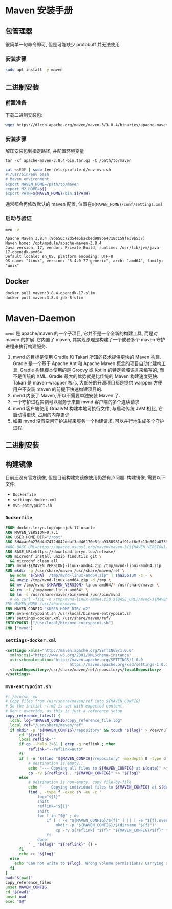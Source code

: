 <a name="X248G"></a>
# Maven 安装手册
<a name="sIIXd"></a>
## 包管理器

很简单一句命令即可, 但是可能缺少 protobuff 并无法使用
<a name="uaNNi"></a>
### 安装步骤

```bash
sudo apt install -y maven
```
<a name="yfFwF"></a>
## 二进制安装
<a name="HdVOW"></a>
### 前置准备

下载二进制安装包:

```bash
wget https://dlcdn.apache.org/maven/maven-3/3.8.4/binaries/apache-maven-3.8.4-bin.tar.gz
```
<a name="kIrrm"></a>
### 安装步骤

解压安装包到指定路径, 并配置环境变量

```
tar -xf apache-maven-3.8.4-bin.tar.gz -C /path/to/maven
```
```bash
cat <<EOF | sudo tee /etc/profile.d/env-mvn.sh
#!/usr/bin/env bash
# Maven environment.
export MAVEN_HOME=/path/to/maven
export M2_HOME=${}
export PATH=${MAVEN_HOME}/bin;${PATH}
```

通常都会再修改默认的 maven 配置, 位置在`${MAVEN_HOME}/conf/settings.xml`
<a name="Ae05Y"></a>
### 启动与验证

```bash
mvn -v
```

```
Apache Maven 3.8.4 (9b656c72d54e5bacbed989b64718c159fe39b537)
Maven home: /opt/module/apache-maven-3.8.4
Java version: 17, vendor: Private Build, runtime: /usr/lib/jvm/java-17-openjdk-amd64
Default locale: en_US, platform encoding: UTF-8
OS name: "linux", version: "5.4.0-77-generic", arch: "amd64", family: "unix"
```
<a name="M5WkK"></a>
## Docker

```bash
docker pull maven:3.8.4-openjdk-17-slim
docker pull maven:3.8.4-jdk-8-slim
```
<a name="KIvi1"></a>
# Maven-Daemon

`mvnd` 是 apache/maven 的一个子项目, 它并不是一个全新的构建工具, 而是对 maven 的扩展. 它内置了 maven, 其实现原理是构建了一个或者多个 maven 守护进程来执行构建服务.

1. mvnd 的目标是使用 Gradle 和 Takari 所知的技术提供更快的 Maven 构建. Gradle 是一个基于 Apache Ant 和 Apache Maven 概念的项目自动化建构工具. Gradle 构建脚本使用的是 Groovy 或 Kotlin 的特定领域语言来编写的, 而不是传统的 XML. Gradle 最大的优势就是比传统的 Maven 构建速度更快. Takari 是 maven-wrapper 核心, 大部分的开源项目都是提供 warpper 方便用户不安装 maven 的前提下快速构建项目的. 
2. mvnd 内嵌了 Maven, 所以不需要单独安装 Maven 了. 
3. 一个守护进程实例可以服务于来自 mvnd 客户端的多个连续请求. 
4. mvnd 客户端使用 GraalVM 构建本地可执行文件, 与启动传统 JVM 相比, 它启动得更快, 占用的内存更少. 
5. 如果 mvnd 没有空闲守护进程来服务一个构建请求, 可以并行地生成多个守护进程.

<a name="le1XO"></a>
## 二进制安装
<a name="OwkQt"></a>
## 构建镜像
目前还没有官方镜像, 但是目前构建完镜像使用仍然有点问题. 构建镜像, 需要以下文件:

- `Dockerfile`
- `settings-docker.xml`
- `mvn-entrypoint.sh`
<a name="e4xs2"></a>
### `Dockerfile`
```dockerfile
FROM docker.leryn.top/openjdk:17-oracle
ARG MAVEN_VERSION=0.7.1
ARG USER_HOME_DIR="/root"
ARG SHA=ac0b276d4d7472d042ddaf3ad46170e5fcb9350981af91af6c5c13e602a07393
#ARG BASE_URL=https://apache.osuosl.org/maven/maven-3/${MAVEN_VERSION}/binaries
ARG BASE_URL=https://download.leryn.top/release/
RUN microdnf install unzip findutils git \
  && microdnf clean all
COPY mvnd-${MAVEN_VERSION}-linux-amd64.zip /tmp/mvnd-linux-amd64.zip
RUN mkdir -p /usr/share/maven /usr/share/maven/ref \
  && echo "${SHA}  /tmp/mvnd-linux-amd64.zip" | sha256sum -c - \
  && unzip /tmp/mvnd-linux-amd64.zip -d /tmp \
  && mv /tmp/mvnd-${MAVEN_VERSION}-linux-amd64/* /usr/share/maven \
  && rm -rf /tmp/mvnd-linux-amd64* \
  && ln -s /usr/share/maven/bin/mvnd /usr/bin/mvnd
  # && curl -fsSL -o /tmp/mvnd-linux-amd64.zip ${BASE_URL}/mvnd-${MAVEN_VERSION}-linux-amd64.zip \
ENV MAVEN_HOME /usr/share/maven
ENV MAVEN_CONFIG "$USER_HOME_DIR/.m2"
COPY mvn-entrypoint.sh /usr/local/bin/mvn-entrypoint.sh
COPY settings-docker.xml /usr/share/maven/ref/
ENTRYPOINT ["/usr/local/bin/mvn-entrypoint.sh"]
CMD ["mvnd"]
```
<a name="SV7KN"></a>
### `settings-docker.xml`
```xml
<settings xmlns="http://maven.apache.org/SETTINGS/1.0.0"
  xmlns:xsi="http://www.w3.org/2001/XMLSchema-instance"
  xsi:schemaLocation="http://maven.apache.org/SETTINGS/1.0.0
                            https://maven.apache.org/xsd/settings-1.0.0.xsd">
  <localRepository>/usr/share/maven/ref/repository</localRepository>
</settings>
```
<a name="buKG3"></a>
### `mvn-entrypoint.sh`
```bash
#! /bin/sh -eu
# Copy files from /usr/share/maven/ref into ${MAVEN_CONFIG}
# So the initial ~/.m2 is set with expected content.
# Don't override, as this is just a reference setup
copy_reference_files() {
  local log="$MAVEN_CONFIG/copy_reference_file.log"
  local ref="/usr/share/maven/ref"
  if mkdir -p "${MAVEN_CONFIG}/repository" && touch "${log}" > /dev/null 2>&1 ; then
      cd "${ref}"
      local reflink=""
      if cp --help 2>&1 | grep -q reflink ; then
          reflink="--reflink=auto"
      fi
      if [ -n "$(find "${MAVEN_CONFIG}/repository" -maxdepth 0 -type d -empty 2>/dev/null)" ] ; then
          # destination is empty...
          echo "--- Copying all files to ${MAVEN_CONFIG} at $(date)" >> "${log}"
          cp -rv ${reflink} . "${MAVEN_CONFIG}" >> "${log}"
      else
          # destination is non-empty, copy file-by-file
          echo "--- Copying individual files to ${MAVEN_CONFIG} at $(date)" >> "${log}"
          find . -type f -exec sh -eu -c '
              log="${1}"
              shift
              reflink="${1}"
              shift
              for f in "$@" ; do
                  if [ ! -e "${MAVEN_CONFIG}/${f}" ] || [ -e "${f}.override" ] ; then
                      mkdir -p "${MAVEN_CONFIG}/$(dirname "${f}")"
                      cp -rv ${reflink} "${f}" "${MAVEN_CONFIG}/${f}" >> "${log}"
                  fi
              done
          ' _ "${log}" "${reflink}" {} +
      fi
      echo >> "${log}"
  else
    echo "Can not write to ${log}. Wrong volume permissions? Carrying on ..."
  fi
}
owd="$(pwd)"
copy_reference_files
unset MAVEN_CONFIG
cd "${owd}"
unset owd
exec "$@"
```
